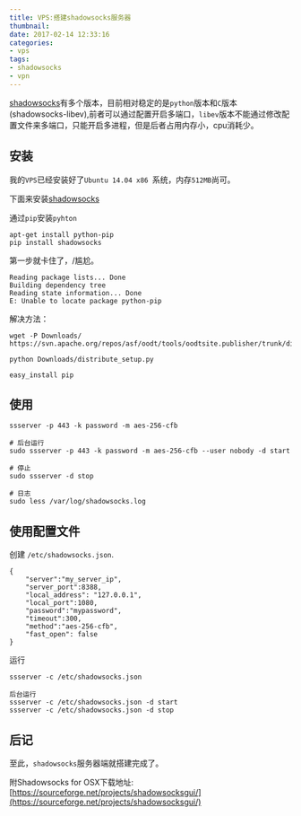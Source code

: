 ```yaml
---
title: VPS:搭建shadowsocks服务器
thumbnail: 
date: 2017-02-14 12:33:16
categories:
- vps
tags:
- shadowsocks
- vpn
---
```



[shadowsocks](https://github.com/shadowsocks/shadowsocks/tree/master)有多个版本，目前相对稳定的是`python`版本和`C`版本(shadowsocks-libev),前者可以通过配置开启多端口，`libev`版本不能通过修改配置文件来多端口，只能开启多进程，但是后者占用内存小，cpu消耗少。

## 安装

我的`VPS`已经安装好了`Ubuntu 14.04 x86 `系统，内存`512MB`尚可。

下面来安装[shadowsocks](https://github.com/shadowsocks/shadowsocks/tree/master)

通过`pip`安装`pyhton`
```
apt-get install python-pip
pip install shadowsocks
```
第一步就卡住了，/尴尬。
```
Reading package lists... Done
Building dependency tree       
Reading state information... Done
E: Unable to locate package python-pip
```

解决方法：
```
wget -P Downloads/ https://svn.apache.org/repos/asf/oodt/tools/oodtsite.publisher/trunk/distribute_setup.py

python Downloads/distribute_setup.py

easy_install pip
```

## 使用

```
ssserver -p 443 -k password -m aes-256-cfb

# 后台运行
sudo ssserver -p 443 -k password -m aes-256-cfb --user nobody -d start

# 停止
sudo ssserver -d stop

# 日志
sudo less /var/log/shadowsocks.log
```

## 使用配置文件

创建 `/etc/shadowsocks.json`.

```
{
    "server":"my_server_ip",
    "server_port":8388,
    "local_address": "127.0.0.1",
    "local_port":1080,
    "password":"mypassword",
    "timeout":300,
    "method":"aes-256-cfb",
    "fast_open": false
}
```

运行

```
ssserver -c /etc/shadowsocks.json

后台运行
ssserver -c /etc/shadowsocks.json -d start
ssserver -c /etc/shadowsocks.json -d stop
```

## 后记

至此，`shadowsocks`服务器端就搭建完成了。

附Shadowsocks for OSX下载地址:[https://sourceforge.net/projects/shadowsocksgui/](https://sourceforge.net/projects/shadowsocksgui/)





